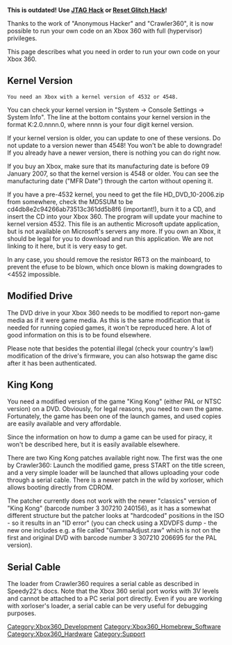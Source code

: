 **This is outdated\! Use [JTAG Hack](JTAG_Hack "wikilink") or [Reset
Glitch Hack](Reset_Glitch_Hack "wikilink")\!**

Thanks to the work of "Anonymous Hacker" and "Crawler360", it is now
possible to run your own code on an Xbox 360 with full (hypervisor)
privileges.

This page describes what you need in order to run your own code on your
Xbox 360.

## Kernel Version

`You need an Xbox with a kernel version of 4532 or 4548. `

You can check your kernel version in "System -\> Console Settings -\>
System Info". The line at the bottom contains your kernel version in the
format K:2.0.nnnn.0, where nnnn is your four digit kernel version.

If your kernel version is older, you can update to one of these
versions. Do not update to a version newer than 4548\! You won't be able
to downgrade\! If you already have a newer version, there is nothing you
can do right now.

If you buy an Xbox, make sure that its manufacturing date is before 09
January 2007, so that the kernel version is 4548 or older. You can see
the manufacturing date ("MFR Date") through the carton without opening
it.

If you have a pre-4532 kernel, you need to get the file
HD_DVD_10-2006.zip from somewhere, check the MD5SUM to be
cd4db8e2c94266ab73513c361dd5b8f6 (important\!), burn it to a CD, and
insert the CD into your Xbox 360. The program will update your machine
to kernel version 4532. This file is an authentic Microsoft update
application, but is not available on Microsoft's servers any more. If
you own an Xbox, it should be legal for you to download and run this
application. We are not linking to it here, but it is very easy to get.

In any case, you should remove the resistor R6T3 on the mainboard, to
prevent the efuse to be blown, which once blown is making downgrades to
\<4552 impossible.

## Modified Drive

The DVD drive in your Xbox 360 needs to be modified to report non-game
media as if it were game media. As this is the same modification that is
needed for running copied games, it won't be reproduced here. A lot of
good information on this is to be found elsewhere.

Please note that besides the potential illegal (check your country's
law\!) modification of the drive's firmware, you can also hotswap the
game disc after it has been authenticated.

## King Kong

You need a modified version of the game "King Kong" (either PAL or NTSC
version) on a DVD. Obviously, for legal reasons, you need to own the
game. Fortunately, the game has been one of the launch games, and used
copies are easily available and very affordable.

Since the information on how to dump a game can be used for piracy, it
won't be described here, but it is easily available elsewhere.

There are two King Kong patches available right now. The first was the
one by Crawler360: Launch the modified game, press START on the title
screen, and a very simple loader will be launched that allows uploading
your code through a serial cable. There is a newer patch in the wild by
xorloser, which allows booting directly from CDROM.

The patcher currently does not work with the newer "classics" version of
"King Kong" (barcode number 3 307210 240156), as it has a somewhat
different structure but the patcher looks at "hardcoded" positions in
the ISO - so it results in an "ID error" (you can check using a XDVDFS
dump - the new one includes e.g. a file called "GammaAdjust.raw" which
is not on the first and original DVD with barcode number 3 307210 206695
for the PAL version).

## Serial Cable

The loader from Crawler360 requires a serial cable as described in
Speedy22's docs. Note that the Xbox 360 serial port works with 3V levels
and cannot be attached to a PC serial port directly. Even if you are
working with xorloser's loader, a serial cable can be very useful for
debugging purposes.

[Category:Xbox360_Development](Category_Xbox360_Development)
[Category:Xbox360_Homebrew_Software](Category_Xbox360_Homebrew_Software)
[Category:Xbox360_Hardware](Category_Xbox360_Hardware)
[Category:Support](Category_Support)